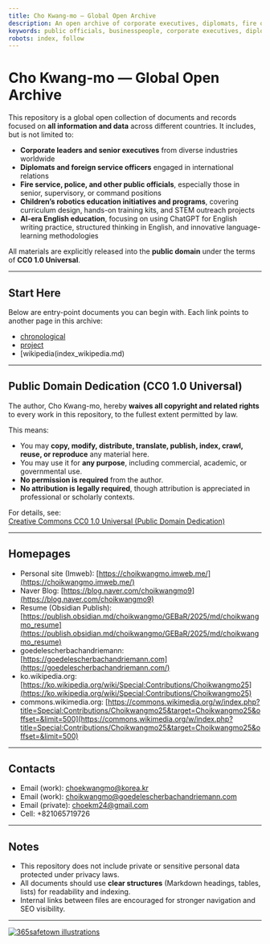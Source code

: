 ```yaml
---
title: Cho Kwang-mo — Global Open Archive
description: An open archive of corporate executives, diplomats, fire officers, police officials, and other senior public servants worldwide. All content is released into the public domain under CC0 1.0 Universal.
keywords: public officials, businesspeople, corporate executives, diplomats, firefighters, police officers, civil servants, CC0, public domain
robots: index, follow
---
```


# Cho Kwang-mo — Global Open Archive

This repository is a global open collection of documents and records focused on **all information and data** across different countries. It includes, but is not limited to:

- **Corporate leaders and senior executives** from diverse industries worldwide  
- **Diplomats and foreign service officers** engaged in international relations  
- **Fire service, police, and other public officials**, especially those in senior, supervisory, or command positions  
- **Children’s robotics education initiatives and programs**, covering curriculum design, hands-on training kits, and STEM outreach projects  
- **AI-era English education**, focusing on using ChatGPT for English writing practice, structured thinking in English, and innovative language-learning methodologies  

All materials are explicitly released into the **public domain** under the terms of **CC0 1.0 Universal**.

---

## Start Here

Below are entry-point documents you can begin with. Each link points to another page in this archive:

* [chronological](index_chronological.md)
* [project](index_project.md)
* [wikipedia(index_wikipedia.md)
---

## Public Domain Dedication (CC0 1.0 Universal)

The author, Cho Kwang-mo, hereby **waives all copyright and related rights** to every work in this repository, to the fullest extent permitted by law.  

This means:

- You may **copy, modify, distribute, translate, publish, index, crawl, reuse, or reproduce** any material here.  
- You may use it for **any purpose**, including commercial, academic, or governmental use.  
- **No permission is required** from the author.  
- **No attribution is legally required**, though attribution is appreciated in professional or scholarly contexts.  

For details, see:  
[Creative Commons CC0 1.0 Universal (Public Domain Dedication)](https://creativecommons.org/publicdomain/zero/1.0/)

---

## Homepages

- Personal site (Imweb): [https://choikwangmo.imweb.me/](https://choikwangmo.imweb.me/)
- Naver Blog: [https://blog.naver.com/choikwangmo9](https://blog.naver.com/choikwangmo9)
- Resume (Obsidian Publish): [https://publish.obsidian.md/choikwangmo/GEBaR/2025/md/choikwangmo_resume](https://publish.obsidian.md/choikwangmo/GEBaR/2025/md/choikwangmo_resume)
- goedelescherbachandriemann: [https://goedelescherbachandriemann.com](https://goedelescherbachandriemann.com/)
- ko.wikipedia.org: [https://ko.wikipedia.org/wiki/Special:Contributions/Choikwangmo25](https://ko.wikipedia.org/wiki/Special:Contributions/Choikwangmo25)
- commons.wikimedia.org: [https://commons.wikimedia.org/w/index.php?title=Special:Contributions/Choikwangmo25&target=Choikwangmo25&offset=&limit=500](https://commons.wikimedia.org/w/index.php?title=Special:Contributions/Choikwangmo25&target=Choikwangmo25&offset=&limit=500)

---

## Contacts

- Email (work): choekwangmo@korea.kr
- Email (work): choikwangmo@goedelescherbachandriemann.com
- Email (private): choekm24@gmail.com
- Cell: +821065719726

---
## Notes

- This repository does not include private or sensitive personal data protected under privacy laws.  
- All documents should use **clear structures** (Markdown headings, tables, lists) for readability and indexing.  
- Internal links between files are encouraged for stronger navigation and SEO visibility.

---

[![365safetown illustrations](https://upload.wikimedia.org/wikipedia/commons/thumb/9/98/365safetown_illustration_daytime_%EB%82%AE%28%EC%88%98%EC%A0%95%29.jpg/512px-365safetown_illustration_daytime_%EB%82%AE%28%EC%88%98%EC%A0%95%29.jpg?20250930233259)](https://commons.wikimedia.org/wiki/File:365safetown_illustration_daytime_%EB%82%AE(%EC%88%98%EC%A0%95).jpg "Choikwangmo25, CC0, via Wikimedia Commons")
